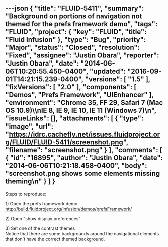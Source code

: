 ---json
{
  "title": "FLUID-5411",
  "summary": "Background on portions of navigation not themed for the prefs framework demo",
  "tags": "FLUID",
  "project": {
    "key": "FLUID",
    "title": "Fluid Infusion"
  },
  "type": "Bug",
  "priority": "Major",
  "status": "Closed",
  "resolution": "Fixed",
  "assignee": "Justin Obara",
  "reporter": "Justin Obara",
  "date": "2014-06-06T10:20:55.450-0400",
  "updated": "2016-09-01T14:21:15.239-0400",
  "versions": [
    "1.5"
  ],
  "fixVersions": [
    "2.0"
  ],
  "components": [
    "Demos",
    "Prefs Framework",
    "UIEnhancer"
  ],
  "environment": "Chrome 35, FF 29, Safari 7 (Mac OS 10.9)\\\nIE 8, IE 9, IE 10, IE 11 (Windows 7)\n",
  "issueLinks": [],
  "attachments": [
    {
      "type": "image",
      "url": "https://idrc.cachefly.net/issues.fluidproject.org/FLUID/FLUID-5411/screenshot.png",
      "filename": "screenshot.png"
    }
  ],
  "comments": [
    {
      "id": "16895",
      "author": "Justin Obara",
      "date": "2014-06-06T10:21:18.458-0400",
      "body": "screenshot.png shows some elements missing theming\n"
    }
  ]
}
---
Steps to reproduce:

1\) Open the prefs framework demo\
<http://build.fluidproject.org/infusion/demos/prefsFramework/>

2\) Open "show display preferences"

3\) Set one of the contrast themes\
Notice that there are some backgrounds around the navigational elements that don't have the correct themed background.

        